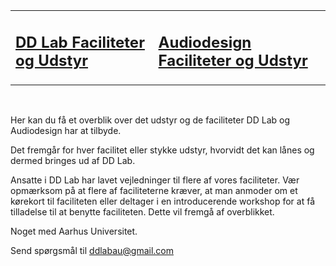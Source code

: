 <table>
  <tr>
    <td><h2><a href="https://raggedyann.github.io/TestTheme/dd-inf/">DD Lab Faciliteter og Udstyr</a></h2>
    </td>
    <td><h2><a href="https://raggedyann.github.io/TestTheme/audiodesign/">Audiodesign Faciliteter og Udstyr</a></h2>
    </td>
  </tr>
</table>
<br/>

Her kan du få et overblik over det udstyr og de faciliteter DD Lab og Audiodesign har at tilbyde.

Det fremgår for hver facilitet eller stykke udstyr, hvorvidt det kan lånes og dermed bringes ud af DD Lab.

Ansatte i DD Lab har lavet vejledninger til flere af vores faciliteter. Vær opmærksom på at flere af faciliteterne kræver, at man anmoder om et kørekort til faciliteten eller deltager i en introducerende workshop for at få tilladelse til at benytte faciliteten. Dette vil fremgå af overblikket.

Noget med Aarhus Universitet.

Send spørgsmål til [ddlabau@gmail.com](mailto:ddlabau@gmail.com)

